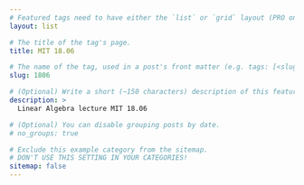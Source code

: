 ```yaml
---
# Featured tags need to have either the `list` or `grid` layout (PRO only).
layout: list

# The title of the tag's page.
title: MIT 18.06

# The name of the tag, used in a post's front matter (e.g. tags: [<slug>]).
slug: 1806

# (Optional) Write a short (~150 characters) description of this featured tag.
description: >
  Linear Algebra lecture MIT 18.06

# (Optional) You can disable grouping posts by date.
# no_groups: true

# Exclude this example category from the sitemap.
# DON'T USE THIS SETTING IN YOUR CATEGORIES!
sitemap: false
---
```


